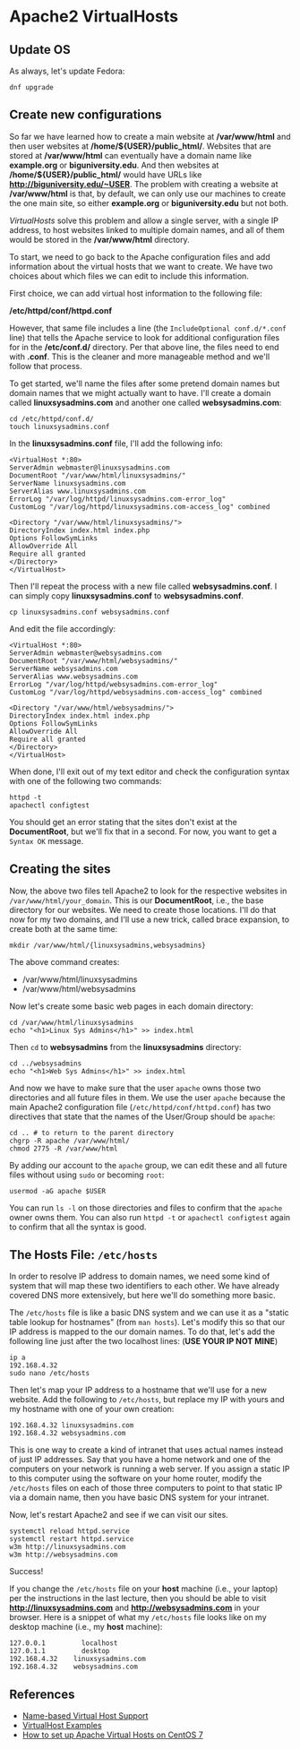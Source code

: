 # Apache2 VirtualHosts

## Update OS

As always, let's update Fedora:

```
dnf upgrade
```

## Create new configurations

So far we have learned how to create a main website at **/var/www/html** and
then user websites at **/home/\$\{USER\}/public\_html/**. Websites that are
stored at **/var/www/html** can eventually have a domain name like
**example.org** or **biguniversity.edu**. And then websites at
**/home/\$\{USER\}/public\_html/** would have URLs like
**http://biguniversity.edu/~USER**. The problem with creating a website at
**/var/www/html** is that, by default, we can only use our machines to create
the one main site, so either **example.org** or **biguniversity.edu** but not
both. 

*VirtualHosts* solve this problem and allow a single server, with a single IP
address, to host websites linked to multiple domain names, and all of them
would be stored in the **/var/www/html** directory.

To start, we need to go back to the Apache configuration files and add
information about the virtual hosts that we want to create. We have two choices
about which files we can edit to include this information.

First choice, we can add virtual host information to the following file:

**/etc/httpd/conf/httpd.conf**

However, that same file includes a line (the ``IncludeOptional conf.d/*.conf``
line) that tells the Apache service to look for additional configuration files
for in the **/etc/conf.d/** directory. Per that above line, the files need to
end with **.conf**. This is the cleaner and more manageable method and we'll
follow that process.

To get started, we'll name the files after some pretend domain names but domain
names that we might actually want to have. I'll create a domain called
**linuxsysadmins.com** and another one called **websysadmins.com**:

```
cd /etc/httpd/conf.d/
touch linuxsysadmins.conf
```

In the **linuxsysadmins.conf** file, I'll add the following info:

```
<VirtualHost *:80>
ServerAdmin webmaster@linuxsysadmins.com
DocumentRoot "/var/www/html/linuxsysadmins/"
ServerName linuxsysadmins.com
ServerAlias www.linuxsysadmins.com
ErrorLog "/var/log/httpd/linuxsysadmins.com-error_log"
CustomLog "/var/log/httpd/linuxsysadmins.com-access_log" combined

<Directory "/var/www/html/linuxsysadmins/">
DirectoryIndex index.html index.php
Options FollowSymLinks
AllowOverride All
Require all granted
</Directory>
</VirtualHost>
```

Then I'll repeat the process with a new file called **websysadmins.conf**.
I can simply copy **linuxsysadmins.conf** to **websysadmins.conf**.

```
cp linuxsysadmins.conf websysadmins.conf
```

And edit the file accordingly:

```
<VirtualHost *:80>
ServerAdmin webmaster@websysadmins.com
DocumentRoot "/var/www/html/websysadmins/"
ServerName websysadmins.com
ServerAlias www.websysadmins.com
ErrorLog "/var/log/httpd/websysadmins.com-error_log"
CustomLog "/var/log/httpd/websysadmins.com-access_log" combined

<Directory "/var/www/html/websysadmins/">
DirectoryIndex index.html index.php
Options FollowSymLinks
AllowOverride All
Require all granted
</Directory>
</VirtualHost>
```

When done, I'll exit out of my text editor and check the configuration syntax
with one of the following two commands:

```
httpd -t
apachectl configtest
```

You should get an error stating that the sites don't exist at the
**DocumentRoot**, but we'll fix that in a second. For now, you want to get
a ``Syntax OK`` message.

## Creating the sites

Now, the above two files tell Apache2 to look for the respective websites in
``/var/www/html/your_domain``. This is our **DocumentRoot**, i.e., the base
directory for our websites. We need to create those locations. I'll do that now
for my two domains, and I'll use a new trick, called brace expansion, to create
both at the same time:

```
mkdir /var/www/html/{linuxsysadmins,websysadmins}
```

The above command creates:

  - /var/www/html/linuxsysadmins
  - /var/www/html/websysadmins

Now let's create some basic web pages in each domain directory:

```
cd /var/www/html/linuxsysadmins
echo "<h1>Linux Sys Admins</h1>" >> index.html
```

Then ``cd`` to **websysadmins** from the **linuxsysadmins** directory:

```
cd ../websysadmins
echo "<h1>Web Sys Admins</h1>" >> index.html
```

And now we have to make sure that the user ``apache`` owns those two
directories and all future files in them. We use the user ``apache`` because
the main Apache2 configuration file (``/etc/httpd/conf/httpd.conf``) has two
directives that state that the names of the User/Group should be ``apache``:

```
cd .. # to return to the parent directory
chgrp -R apache /var/www/html/
chmod 2775 -R /var/www/html
```

By adding our account to the ``apache`` group, we can edit these and all future
files without using ``sudo`` or becoming ``root``:

```
usermod -aG apache $USER
```

You can run ``ls -l`` on those directories and files to confirm that the
``apache`` owner owns them. You can also run ``httpd -t`` or ``apachectl
configtest`` again to confirm that all the syntax is good.

## The Hosts File: ``/etc/hosts``

In order to resolve IP address to domain names, we need some kind of system
that will map these two identifiers to each other. We have already covered DNS
more extensively, but here we'll do something more basic.

The ``/etc/hosts`` file is like a basic DNS system and we can use it as
a "static table lookup for hostnames" (from ``man hosts``). Let's modify this
so that our IP address is mapped to the our domain names. To do that, let's add
the following line just after the two localhost lines: (**USE YOUR IP NOT MINE**) 

```
ip a
192.168.4.32
sudo nano /etc/hosts
```

Then let's map your IP address to a hostname that we'll use for a new website.
Add the following to ``/etc/hosts``, but replace my IP with yours and my
hostname with one of your own creation:

```
192.168.4.32 linuxsysadmins.com
192.168.4.32 websysadmins.com
```

This is one way to create a kind of intranet that uses actual names instead of
just IP addresses. Say that you have a home network and one of the computers on
your network is running a web server. If you assign a static IP to this
computer using the software on your home router, modify the ``/etc/hosts``
files on each of those three computers to point to that static IP via a domain
name, then you have basic DNS system for your intranet.

Now, let's restart Apache2 and see if we can visit our sites.

```
systemctl reload httpd.service
systemctl restart httpd.service
w3m http://linuxsysadmins.com
w3m http://websysadmins.com
```

Success!

If you change the ``/etc/hosts`` file on your **host** machine (i.e., your
laptop) per the instructions in the last lecture, then you should be able to
visit **http://linuxsysadmins.com** and **http://websysadmins.com** in your
browser. Here is a snippet of what my ``/etc/hosts`` file looks like on my
desktop machine (i.e., my **host** machine):

```
127.0.0.1	      localhost
127.0.1.1	      desktop
192.168.4.32    linuxsysadmins.com
192.168.4.32    websysadmins.com
```

## References

- [Name-based Virtual Host Support][1]
- [VirtualHost Examples][3]
- [How to set up Apache Virtual Hosts on CentOS 7][2]

[1]:https://httpd.apache.org/docs/2.2/vhosts/name-based.html
[2]:https://www.rosehosting.com/blog/apache-virtual-hosts-on-centos/
[3]:https://httpd.apache.org/docs/2.4/vhosts/examples.html
